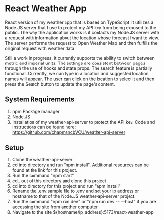 # React Weather App

React version of my weather app that is based on TypeScript.  It utilizes a Node.JS server that I use to protect my API key from being exposed to the public.  The way the application works is it contacts my Node.JS server with a request with information about the location whose forecast I want to view.  The server performs the request to Open Weather Map and then fulfills the original request with weather data.

Still a work in progress, it currently supports the ability to switch between metric and imperial units.  The settings are consistent between pages through the use of hooks and state props.  The search feature is partially functional.  Currently, we can type in a location and suggested location names will appear.  The user can click on the location to select it and then press the Search button to update the page's content.

## System Requirements
1. npm Package manager
2. Node.JS
3. Installation of my weather-api-server to protect the API key.  Code and instructions can be found here: https://github.com/chapmancbVCU/weather-api-server

## Setup
1. Clone the weather-api-server
2. cd into directory and run "npm install".  Additional resources can be found at the link for this project.
3. Run the command "npm start"
4. cd.. out of this directory and clone this project
5. cd into directory for this project and run "npm install"
6. Rename the .env.sample file to .env and set your ip address or hostname to that of the Node.JS weather-api-server project.
7. Run the command "npm run dev" or "npm run dev -- --host" if you are accessing the site from another computer.
8. Navigate to the site ${hostname/ip_address}:5173/react-weather-app